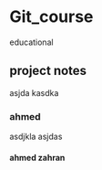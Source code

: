 # Git_course
educational 
## project notes 
asjda
kasdka
### ahmed
asdjkla
asjdas
#### ahmed zahran
